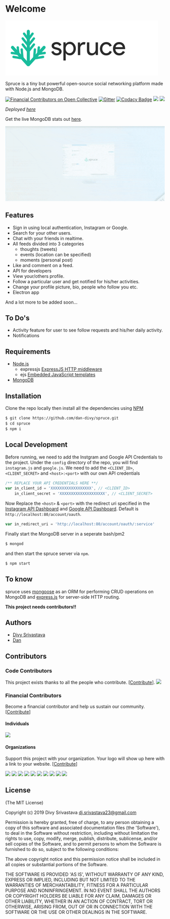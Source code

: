 # Welcome

![](.gitbook/assets/banner.png)

Spruce is a tiny but powerful open-source social networking platform made with Node.js and MongoDB. 

[![Financial Contributors on Open Collective](https://opencollective.com/dan_divy/all/badge.svg?label=financial+contributors)](https://opencollective.com/dan_divy) [![Gitter](https://badges.gitter.im/spruce-social/community.svg)](https://gitter.im/spruce-social/community?utm_source=badge&utm_medium=badge&utm_campaign=pr-badge) [![Codacy Badge](https://api.codacy.com/project/badge/Grade/fae0af1cd8784133bdb3e86727e3ff2a)](https://www.codacy.com/app/DivySrivastava/spruce?utm_source=github.com&amp;utm_medium=referral&amp;utm_content=DivySrivastava/spruce&amp;utm_campaign=Badge_Grade) ![](https://img.shields.io/badge/license-MIT-green.svg) ![](https://api.travis-ci.org/DivySrivastava/spruce.svg?branch=master)

_Deployed_ [_here_](http://spruce.dancodes.online)

Get the live MongoDB stats out [here](https://cloud.mongodb.com/freemonitoring/cluster/SQXXT6OAMR757LIEYJRN3WDUCIRAEYYV).

![](.gitbook/assets/intro.gif)

## Features

* Sign in using local authentication, Instagram or Google.
* Search for your other users.
* Chat with your friends in realtime.
* All feeds divided into 3 categories 
  * thoughts \(tweets\)
  * events \(location can be specified\)
  * moments \(personal post\)
* Like and comment on a feed.
* API for developers
* View your/others profile.
* Follow a particular user and get notified for his/her activities.
* Change your profile picture, bio, people who follow you etc.
* Electron app

And a lot more to be added soon...

## To Do's

* Activity feature for user to see follow requests and his/her daily activity.
* Notifications

## Requirements

* [Node.js](https://nodejs.org)  
  * expressjs [ExpressJS HTTP middleware](https://npmjs.org/package/express)
  * ejs [Embedded JavaScript templates](https://npmjs.org/package/ejs)        
* [MongoDB](http://mongodb.org)

## Installation

Clone the repo locally then install all the dependencies using [NPM](https://npmjs.org/)

```bash
$ git clone https://github.com/dan-divy/spruce.git
$ cd spruce
$ npm i
```

## Local Development

Before running, we need to add the Instgram and Google API Credentials to the project. Under the `config` directory of the repo, you will find `instagram.js` and `google.js`. We need to add the `<CLIENT_ID>`, `<CLIENT_SECRET>` and `<host>:<port>` with our own API credentials

```javascript
/** REPLACE YOUR API CREDENTIALS HERE **/
var in_client_id = 'XXXXXXXXXXXXXXXXXX', // <CLIENT_ID>
    in_client_secret = 'XXXXXXXXXXXXXXXXXXXX', // <CLIENT_SECRET>
```

Now Replace the `<host>` & `<port>` with the redirect uri specified in the [Instagram API Dashboard](https://www.instagram.com/developer) and [Google API Dashboard](https://developers.google.com). Default is `http://localhost:80/account/oauth`.

```javascript
var in_redirect_uri = 'http://localhost:80/account/oauth/:service'
```

Finally start the MongoDB server in a seperate bash/pm2

```bash
$ mongod
```

and then start the spruce server via `npm`.

```bash
$ npm start
```

## To know

spruce uses [mongoose](https://npmjs.org/package/mongoose) as an ORM for performing CRUD operations on MongoDB and [express.js](https://npmjs.com/package/express) for server-side HTTP routing.

**This project needs contributors!!**

## Authors

* [Divy Srivastava](http://github.com/DivySrivastava)
* [Dan](https://github.com/dan-online)

## Contributors

### Code Contributors

This project exists thanks to all the people who contribute. [[Contribute](CONTRIBUTING.md)].
<a href="https://github.com/dan-divy/spruce/graphs/contributors"><img src="https://opencollective.com/dan_divy/contributors.svg?width=890&button=false" /></a>

### Financial Contributors

Become a financial contributor and help us sustain our community. [[Contribute](https://opencollective.com/dan_divy/contribute)]

#### Individuals

<a href="https://opencollective.com/dan_divy"><img src="https://opencollective.com/dan_divy/individuals.svg?width=890"></a>

#### Organizations

Support this project with your organization. Your logo will show up here with a link to your website. [[Contribute](https://opencollective.com/dan_divy/contribute)]

<a href="https://opencollective.com/dan_divy/organization/0/website"><img src="https://opencollective.com/dan_divy/organization/0/avatar.svg"></a>
<a href="https://opencollective.com/dan_divy/organization/1/website"><img src="https://opencollective.com/dan_divy/organization/1/avatar.svg"></a>
<a href="https://opencollective.com/dan_divy/organization/2/website"><img src="https://opencollective.com/dan_divy/organization/2/avatar.svg"></a>
<a href="https://opencollective.com/dan_divy/organization/3/website"><img src="https://opencollective.com/dan_divy/organization/3/avatar.svg"></a>
<a href="https://opencollective.com/dan_divy/organization/4/website"><img src="https://opencollective.com/dan_divy/organization/4/avatar.svg"></a>
<a href="https://opencollective.com/dan_divy/organization/5/website"><img src="https://opencollective.com/dan_divy/organization/5/avatar.svg"></a>
<a href="https://opencollective.com/dan_divy/organization/6/website"><img src="https://opencollective.com/dan_divy/organization/6/avatar.svg"></a>
<a href="https://opencollective.com/dan_divy/organization/7/website"><img src="https://opencollective.com/dan_divy/organization/7/avatar.svg"></a>
<a href="https://opencollective.com/dan_divy/organization/8/website"><img src="https://opencollective.com/dan_divy/organization/8/avatar.svg"></a>
<a href="https://opencollective.com/dan_divy/organization/9/website"><img src="https://opencollective.com/dan_divy/organization/9/avatar.svg"></a>

## License

\(The MIT License\)

Copyright \(c\) 2019 Divy Srivastava [dj.srivastava23@gmail.com](mailto:dj.srivastava23@gmail.com)

Permission is hereby granted, free of charge, to any person obtaining a copy of this software and associated documentation files \(the 'Software'\), to deal in the Software without restriction, including without limitation the rights to use, copy, modify, merge, publish, distribute, sublicense, and/or sell copies of the Software, and to permit persons to whom the Software is furnished to do so, subject to the following conditions:

The above copyright notice and this permission notice shall be included in all copies or substantial portions of the Software.

THE SOFTWARE IS PROVIDED 'AS IS', WITHOUT WARRANTY OF ANY KIND, EXPRESS OR IMPLIED, INCLUDING BUT NOT LIMITED TO THE WARRANTIES OF MERCHANTABILITY, FITNESS FOR A PARTICULAR PURPOSE AND NONINFRINGEMENT. IN NO EVENT SHALL THE AUTHORS OR COPYRIGHT HOLDERS BE LIABLE FOR ANY CLAIM, DAMAGES OR OTHER LIABILITY, WHETHER IN AN ACTION OF CONTRACT, TORT OR OTHERWISE, ARISING FROM, OUT OF OR IN CONNECTION WITH THE SOFTWARE OR THE USE OR OTHER DEALINGS IN THE SOFTWARE.

